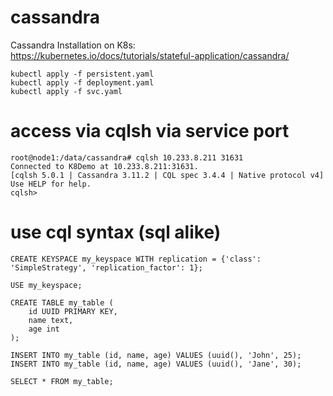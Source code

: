 # cassandra
Cassandra Installation on K8s:    
https://kubernetes.io/docs/tutorials/stateful-application/cassandra/
```
kubectl apply -f persistent.yaml
kubectl apply -f deployment.yaml
kubectl apply -f svc.yaml

```

# access via cqlsh via service port

```
root@node1:/data/cassandra# cqlsh 10.233.8.211 31631
Connected to K8Demo at 10.233.8.211:31631.
[cqlsh 5.0.1 | Cassandra 3.11.2 | CQL spec 3.4.4 | Native protocol v4]
Use HELP for help.
cqlsh>
```
# use cql syntax (sql alike)
```
CREATE KEYSPACE my_keyspace WITH replication = {'class': 'SimpleStrategy', 'replication_factor': 1};

USE my_keyspace;

CREATE TABLE my_table (
    id UUID PRIMARY KEY,
    name text,
    age int
);

INSERT INTO my_table (id, name, age) VALUES (uuid(), 'John', 25);
INSERT INTO my_table (id, name, age) VALUES (uuid(), 'Jane', 30);

SELECT * FROM my_table;
```

